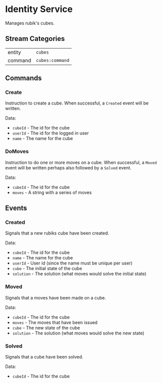 # Identity Service

Manages rubik's cubes.

## Stream Categories

|         |                    |
| ------- | ------------------ |
| entity  | `cubes`            |
| command | `cubes:command`    |

## Commands

### Create

Instruction to create a cube.  When successful, a `Created` event will be written.

Data:

* `cubeId`   - The id for the cube
* `userId`   - The id for the logged in user
* `name`     - The name for the cube

### DoMoves

Instruction to do one or more moves on a cube. When successful, a `Moved` event will be written
perhaps also followed by a `Solved` event.

Data:

* `cubeId`   - The id for the cube
* `moves`    - A string with a series of moves

## Events

### Created

Signals that a new rubiks cube have been created.

Data:

* `cubeId`   - The id for the cube
* `name`     - The name for the cube
* `userId`   - User id (since the name must be unique per user)
* `cube`     - The initial state of the cube
* `solution` - The solution (what moves would solve the initial state)

### Moved

Signals that a moves have been made on a cube.

Data:

* `cubeId`   - The id for the cube
* `moves`    - The moves that have been issued
* `cube`     - The new state of the cube
* `solution` - The solution (what moves would solve the new state)

### Solved

Signals that a cube have been solved.

Data:

* `cubeId`   - The id for the cube
